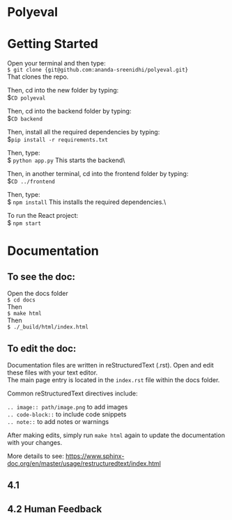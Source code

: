 # Polyeval
# Getting Started
Open your terminal and then type:\
`$ git clone {git@github.com:ananda-sreenidhi/polyeval.git}` \
That clones the repo.

Then, cd into the new folder by typing:\
$`CD polyeval` 

Then, cd into the backend folder by typing:\
$`CD backend` 

Then, install all the required dependencies by typing:\
$`pip install -r requirements.txt` 

Then, type:\
$ `python app.py`
This starts the backend\

Then, in another terminal, cd into the frontend folder by typing:\
$`CD ../frontend` 

Then, type:\
$ `npm install`
This installs the required dependencies.\

To run the React project:\
$ `npm start` 

# Documentation
## To see the doc:
Open the docs folder\
`$ cd docs`\
Then\
`$ make html`\
Then\
`$ ./_build/html/index.html`

## To edit the doc:

Documentation files are written in reStructuredText (.rst).
Open and edit these files with your text editor.\
The main page entry is located in the `index.rst` file within the docs folder.

Common reStructuredText directives include:

`.. image:: path/image.png` to add images\
`.. code-block::` to include code snippets\
`.. note::` to add notes or warnings

After making edits, simply run `make html` again to update the documentation with your changes.

More details to see: https://www.sphinx-doc.org/en/master/usage/restructuredtext/index.html



## 4.1

## 4.2 Human Feedback
